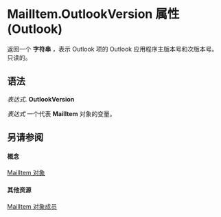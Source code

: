 
# MailItem.OutlookVersion 属性 (Outlook)

返回一个 **字符串** ，表示 Outlook 项的 Outlook 应用程序主版本号和次版本号。只读的。


## 语法

 _表达式_. **OutlookVersion**

 _表达式_ 一个代表 **MailItem** 对象的变量。


## 另请参阅


#### 概念


[MailItem 对象](14197346-05d2-0250-fa4c-4a6b07daf25f.md)
#### 其他资源


[MailItem 对象成员](1094d7df-ee80-a4b0-5a21-db2979506e6b.md)